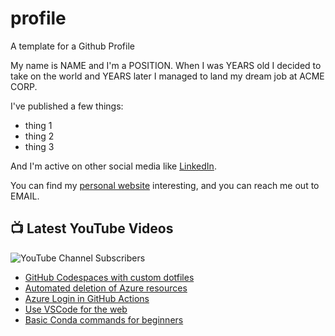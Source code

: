 # profile
A template for a Github Profile

My name is NAME and I'm a POSITION. When I was YEARS old I decided to take on the world and YEARS later I managed to land my dream job at ACME CORP.

I've published a few things:

* thing 1
* thing 2
* thing 3

And I'm active on other social media like [LinkedIn](https://www.linkedin.com/in/NICKNAME).

You can find my [personal website](https://example.com) interesting, and you can reach me out to EMAIL.


## 📺 Latest YouTube Videos

![YouTube Channel Subscribers](https://img.shields.io/youtube/channel/subscribers/UCt56bfntHoZFI60G5NIiTww?label=YouTube%20Subscribers&style=social)

<!-- YOUTUBE-VIDEOS-LIST:START -->
- [GitHub Codespaces with custom dotfiles](https://www.youtube.com/watch?v=H4B37bZdYsk)
- [Automated deletion of Azure resources](https://www.youtube.com/watch?v=Nd4cwxROq30)
- [Azure Login in GitHub Actions](https://www.youtube.com/watch?v=Z06OyG4i18w)
- [Use VSCode for the web](https://www.youtube.com/watch?v=_9gXA8Ign8o)
- [Basic Conda commands for beginners](https://www.youtube.com/watch?v=O4YBRfriAZk)
<!-- YOUTUBE-VIDEOS-LIST:END -->
